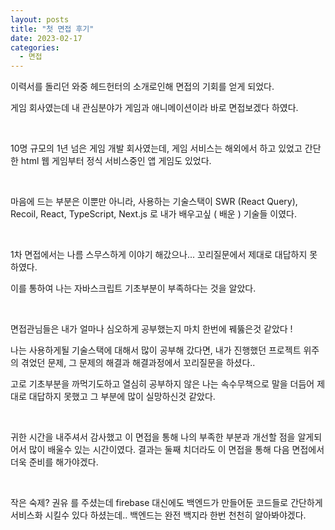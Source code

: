 ```yaml
---
layout: posts
title: "첫 면접 후기"
date: 2023-02-17
categories:
  - 면접
---
```


이력서를 돌리던 와중 헤드헌터의 소개로인해 면접의 기회를 얻게 되었다.

게임 회사였는데 내 관심분야가 게임과 애니메이션이라 바로 면접보겠다 하였다.

<br>

10명 규모의 1년 넘은 게임 개발 회사였는데, 게임 서비스는 해외에서 하고 있었고 간단한 html 웹 게임부터 정식 서비스중인 앱 게임도 있었다.

<br>

마음에 드는 부분은 이뿐만 아니라, 사용하는 기술스택이 SWR (React Query), Recoil, React, TypeScript, Next.js 로 내가 배우고싶 ( 배운 ) 기술들 이였다.

<br>

1차 면접에서는 나름 스무스하게 이야기 해갔으나... 꼬리질문에서 제대로 대답하지 못하였다.

이를 통하여 나는 자바스크립트 기초부분이 부족하다는 것을 알았다.

<br>

면접관님들은 내가 얼마나 심오하게 공부했는지 마치 한번에 꿰뚫은것 같았다 !

나는 사용하게될 기술스택에 대해서 많이 공부해 갔다면, 내가 진행했던 프로젝트 위주의 겪었던 문제, 그 문제의 해결과 해결과정에서 꼬리질문을 하셨다..

고로 기초부분을 까먹기도하고 열심히 공부하지 않은 나는 속수무책으로 말을 더듬어 제대로 대답하지 못했고 그 부분에 많이 실망하신것 같았다.

<br>

귀한 시간을 내주셔서 감사했고 이 면접을 통해 나의 부족한 부분과 개선할 점을 알게되어서 많이 배울수 있는 시간이였다. 결과는 둘째 치더라도 이 면접을 통해 다음 면접에서 더욱 준비를 해가야겠다.

<br>

작은 숙제? 권유 를 주셨는데 firebase 대신에도 백엔드가 만들어둔 코드들로 간단하게 서비스화 시킬수 있다 하셨는데.. 백엔드는 완전 백지라 한번 천천히 알아봐야겠다.
